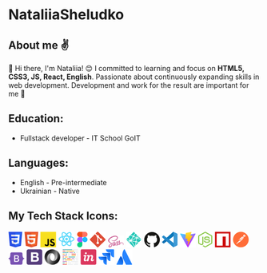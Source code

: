 # NataliiaSheludko

## About me ✌️

👋 Hi there, I'm Nataliia! 😊
I committed to learning and focus on **HTML5, CSS3, JS, React, English**. Passionate about continuously expanding skills in web development. Development and work for the result are important for me 💫

## Education:

- Fullstack developer - IT School GoIT

## Languages:

- English - Pre-intermediate
- Ukrainian - Native

## My Tech Stack Icons:

![css3](img/Group83.png) ![html5](img/Group85.png) ![java_scrypt](img/Group68.png) ![react](img/Group70.png) ![figma](img/Group84.png) ![git_bash](img/Vector3.png) ![saas](img/Vector1.png) ![netlify](img/Vector.png) ![git_hub](img/Group57.png) ![editor](img/Group74.png) ![vite](img/Group65.png) ![node_js](img/Group76.png) ![npm](img/Group82.png) ![postman](img/Group27.png) ![bootstrap_5](img/Vector2.png) ![bootstrap_4](img/Group56.png) ![json](img/Group49.png) ![prettier](img/Group47.png) ![in_vision](img/Group31.png) ![jira](img/Group21.png) ![atlassian](img/Group20.png) 
